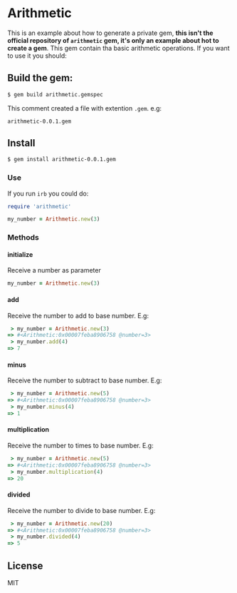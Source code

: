# Arithmetic

This is an example about how to generate a private gem, **this isn't the official repository of `arithmetic` gem, it's only an example about hot to create a gem**. This gem contain tha basic arithmetic operations. If you want to use it you should:

## Build the gem:

```sh
$ gem build arithmetic.gemspec
```

This comment created a file with extention `.gem`. e.g:

```
arithmetic-0.0.1.gem
```

## Install
```sh
$ gem install arithmetic-0.0.1.gem
```

### Use

If you run `irb` you could do:

```rb
require 'arithmetic'

my_number = Arithmetic.new(3)
```

### Methods

#### initialize

Receive a number as parameter

```rb
my_number = Arithmetic.new(3)
```

#### add

Receive the number to add to base number. E.g:

```rb
 > my_number = Arithmetic.new(3)
=> #<Arithmetic:0x00007feba8906758 @number=3>
 > my_number.add(4)
=> 7
```

#### minus

Receive the number to subtract to base number. E.g:

```rb
 > my_number = Arithmetic.new(5)
=> #<Arithmetic:0x00007feba8906758 @number=3>
 > my_number.minus(4)
=> 1
```

#### multiplication

Receive the number to times to base number. E.g:

```rb
 > my_number = Arithmetic.new(5)
=> #<Arithmetic:0x00007feba8906758 @number=3>
 > my_number.multiplication(4)
=> 20
```

#### divided

Receive the number to divide to base number. E.g:

```rb
 > my_number = Arithmetic.new(20)
=> #<Arithmetic:0x00007feba8906758 @number=3>
 > my_number.divided(4)
=> 5
```

## License

MIT
